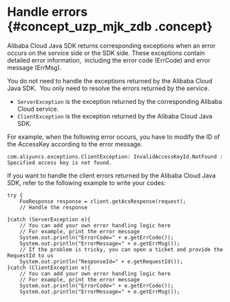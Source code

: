 # Handle errors {#concept_uzp_mjk_zdb .concept}

Alibaba Cloud Java SDK returns corresponding exceptions when an error occurs on the service side or the SDK side. These exceptions contain detailed error information,  including the error code \(ErrCode\) and error message \(ErrMsg\).

You do not need to handle the exceptions returned by the Alibaba Cloud Java SDK.  You only need to resolve the errors returned by the service.

-   `ServerException` is the exception returned by the corresponding Alibaba Cloud service.
-   `ClientException` is the exception returned by the Alibaba Cloud Java SDK.

For example, when the following error occurs, you have to modify the ID of the AccessKey according to the error message.

```
com.aliyuncs.exceptions.ClientException: InvalidAccessKeyId.NotFound : Specified access key is not found.
```

If you want to handle the client errors returned by the Alibaba Cloud Java SDK, refer to the following example to write your codes:

```
try {
    FooResponse response = client.getAcsResponse(request);
    // Handle the response
    
}catch (ServerException e){
    // You can add your own error handling logic here
    // For example, print the error message
    System.out.println("ErrorCode=" + e.getErrCode());
    System.out.println("ErrorMessage=" + e.getErrMsg());
    // If the problem is tricky, you can open a ticket and provide the RequestId to us
    System.out.println("ResponseId=" + e.getRequestId());
}catch (ClientException e){
    // You can add your own error handling logic here
    // For example, print the error message
    System.out.println("ErrorCode=" + e.getErrCode());
    System.out.println("ErrorMessage=" + e.getErrMsg());

```

